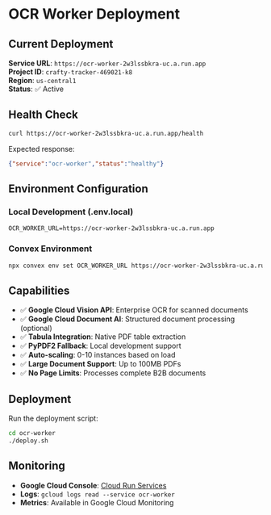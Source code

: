 # OCR Worker Deployment

## Current Deployment

**Service URL**: `https://ocr-worker-2w3lssbkra-uc.a.run.app`  
**Project ID**: `crafty-tracker-469021-k8`  
**Region**: `us-central1`  
**Status**: ✅ Active

## Health Check

```bash
curl https://ocr-worker-2w3lssbkra-uc.a.run.app/health
```

Expected response:
```json
{"service":"ocr-worker","status":"healthy"}
```

## Environment Configuration

### Local Development (.env.local)
```
OCR_WORKER_URL=https://ocr-worker-2w3lssbkra-uc.a.run.app
```

### Convex Environment
```bash
npx convex env set OCR_WORKER_URL https://ocr-worker-2w3lssbkra-uc.a.run.app
```

## Capabilities

- ✅ **Google Cloud Vision API**: Enterprise OCR for scanned documents
- ✅ **Google Cloud Document AI**: Structured document processing (optional)
- ✅ **Tabula Integration**: Native PDF table extraction
- ✅ **PyPDF2 Fallback**: Local development support
- ✅ **Auto-scaling**: 0-10 instances based on load
- ✅ **Large Document Support**: Up to 100MB PDFs
- ✅ **No Page Limits**: Processes complete B2B documents

## Deployment

Run the deployment script:
```bash
cd ocr-worker
./deploy.sh
```

## Monitoring

- **Google Cloud Console**: [Cloud Run Services](https://console.cloud.google.com/run)
- **Logs**: `gcloud logs read --service ocr-worker`
- **Metrics**: Available in Google Cloud Monitoring